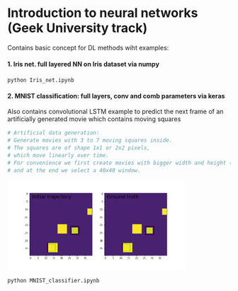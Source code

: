 # Introduction to neural networks (Geek University track)

Contains basic concept for DL methods wiht examples:

#### 1. Iris net. full layered NN on Iris dataset via numpy

`python Iris_net.ipynb`

#### 2. MNIST classification: full layers, conv and comb parameters via keras

Also contains convolutional LSTM example to predict the next frame of an artificially generated movie which contains moving squares
```bibtex
# Artificial data generation:
# Generate movies with 3 to 7 moving squares inside.
# The squares are of shape 1x1 or 2x2 pixels,
# which move linearly over time.
# For convenience we first create movies with bigger width and height (80x80)
# and at the end we select a 40x40 window.
```
<img src="figures/Conv_LSTM_result.gif" alt="Conv LSTM example" width="400"/>

`python MNIST_classifier.ipynb`




